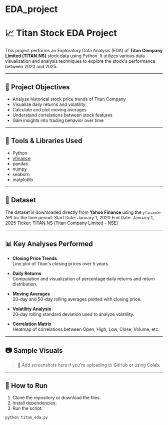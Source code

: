 # EDA_project

# 📈 Titan Stock EDA Project

This project performs an Exploratory Data Analysis (EDA) of **Titan Company Limited (TITAN.NS)** stock data using Python. It utilizes various data visualization and analysis techniques to explore the stock's performance between 2020 and 2025.

---

## 📌 Project Objectives

- Analyze historical stock price trends of Titan Company
- Visualize daily returns and volatility
- Calculate and plot moving averages
- Understand correlations between stock features
- Gain insights into trading behavior over time

---

## 🧰 Tools & Libraries Used

- Python
- [yfinance](https://pypi.org/project/yfinance/)
- pandas
- numpy
- seaborn
- matplotlib

---

## 📅 Dataset

The dataset is downloaded directly from **Yahoo Finance** using the `yfinance` API for the time period:
Start Date: January 1, 2020
End Date: January 1, 2025
Ticker: TITAN.NS (Titan Company Limited - NSE)


---

## 📊 Key Analyses Performed

- **Closing Price Trends**  
  Line plot of Titan's closing prices over 5 years.

- **Daily Returns**  
  Computation and visualization of percentage daily returns and return distribution.

- **Moving Averages**  
  20-day and 50-day rolling averages plotted with closing price.

- **Volatility Analysis**  
  20-day rolling standard deviation used to analyze volatility.

- **Correlation Matrix**  
  Heatmap of correlations between Open, High, Low, Close, Volume, etc.

---

## 📷 Sample Visuals

> 📌 Add screenshots here if you're uploading to GitHub or using Colab.

---

## 💾 How to Run

1. Clone the repository or download the files.
2. Install dependencies:
3. Run the script:
```bash
python titan_eda.py


